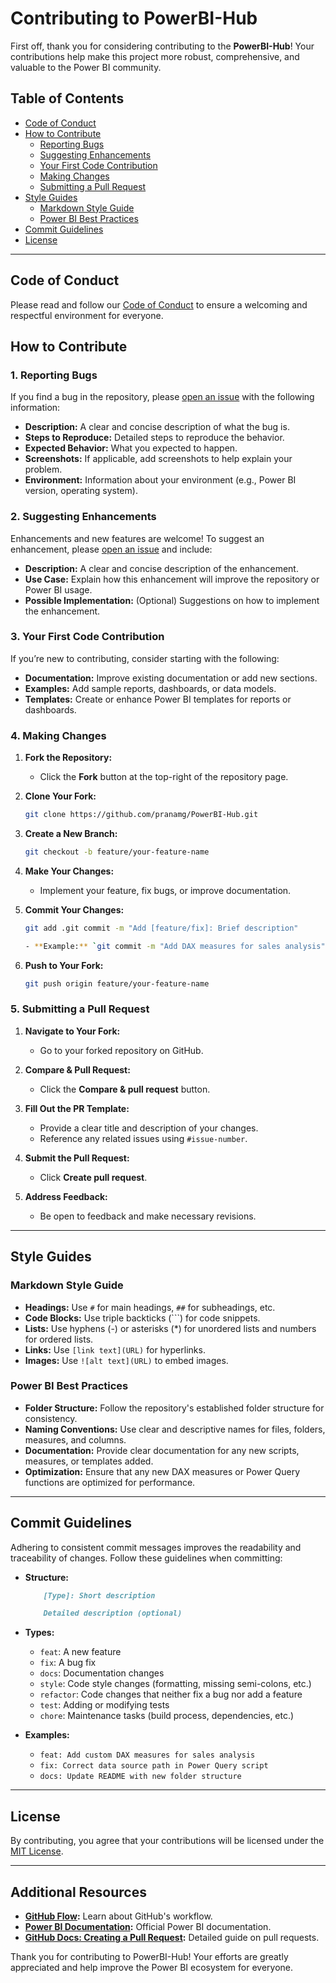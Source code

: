 # Contributing to PowerBI-Hub

First off, thank you for considering contributing to the **PowerBI-Hub**! Your contributions help make this project more robust, comprehensive, and valuable to the Power BI community.

## Table of Contents

- [Code of Conduct](#code-of-conduct)
- [How to Contribute](#how-to-contribute)
  - [Reporting Bugs](#reporting-bugs)
  - [Suggesting Enhancements](#suggesting-enhancements)
  - [Your First Code Contribution](#your-first-code-contribution)
  - [Making Changes](#making-changes)
  - [Submitting a Pull Request](#submitting-a-pull-request)
- [Style Guides](#style-guides)
  - [Markdown Style Guide](#markdown-style-guide)
  - [Power BI Best Practices](#power-bi-best-practices)
- [Commit Guidelines](#commit-guidelines)
- [License](#license)

---

## Code of Conduct

Please read and follow our [Code of Conduct](./Contributions/CodeOfConduct.md) to ensure a welcoming and respectful environment for everyone.

## How to Contribute

### 1. Reporting Bugs

If you find a bug in the repository, please [open an issue](https://github.com/pranamg/PowerBI-Hub/issues/new/choose) with the following information:

- **Description:** A clear and concise description of what the bug is.
- **Steps to Reproduce:** Detailed steps to reproduce the behavior.
- **Expected Behavior:** What you expected to happen.
- **Screenshots:** If applicable, add screenshots to help explain your problem.
- **Environment:** Information about your environment (e.g., Power BI version, operating system).

### 2. Suggesting Enhancements

Enhancements and new features are welcome! To suggest an enhancement, please [open an issue](https://github.com/pranamg/PowerBI-Hub/issues/new/choose) and include:

- **Description:** A clear and concise description of the enhancement.
- **Use Case:** Explain how this enhancement will improve the repository or Power BI usage.
- **Possible Implementation:** (Optional) Suggestions on how to implement the enhancement.

### 3. Your First Code Contribution

If you’re new to contributing, consider starting with the following:

- **Documentation:** Improve existing documentation or add new sections.
- **Examples:** Add sample reports, dashboards, or data models.
- **Templates:** Create or enhance Power BI templates for reports or dashboards.

### 4. Making Changes

1. **Fork the Repository:**
   - Click the **Fork** button at the top-right of the repository page.

2. **Clone Your Fork:**
   ```bash
   git clone https://github.com/pranamg/PowerBI-Hub.git

3. **Create a New Branch:**
    ```bash
    git checkout -b feature/your-feature-name

4. **Make Your Changes:**
    - Implement your feature, fix bugs, or improve documentation.

5. **Commit Your Changes:**
    ```bash    
    git add .git commit -m "Add [feature/fix]: Brief description"

    - **Example:** `git commit -m "Add DAX measures for sales analysis"`

6. **Push to Your Fork:**

    ```bash
    git push origin feature/your-feature-name

### 5. Submitting a Pull Request

1. **Navigate to Your Fork:**

    - Go to your forked repository on GitHub.
2. **Compare & Pull Request:**

    - Click the **Compare & pull request** button.
3. **Fill Out the PR Template:**

    - Provide a clear title and description of your changes.
    - Reference any related issues using `#issue-number`.
4. **Submit the Pull Request:**

    - Click **Create pull request**.
5. **Address Feedback:**

    - Be open to feedback and make necessary revisions.

* * *

## Style Guides

### Markdown Style Guide

- **Headings:** Use `#` for main headings, `##` for subheadings, etc.
- **Code Blocks:** Use triple backticks (```) for code snippets.
- **Lists:** Use hyphens (-) or asterisks (\*) for unordered lists and numbers for ordered lists.
- **Links:** Use `[link text](URL)` for hyperlinks.
- **Images:** Use `![alt text](URL)` to embed images.

### Power BI Best Practices

- **Folder Structure:** Follow the repository's established folder structure for consistency.
- **Naming Conventions:** Use clear and descriptive names for files, folders, measures, and columns.
- **Documentation:** Provide clear documentation for any new scripts, measures, or templates added.
- **Optimization:** Ensure that any new DAX measures or Power Query functions are optimized for performance.

* * *

## Commit Guidelines

Adhering to consistent commit messages improves the readability and traceability of changes. Follow these guidelines when committing:

- **Structure:**

    ```markdown
        [Type]: Short description

        Detailed description (optional)

- **Types:**

    - `feat`: A new feature
    - `fix`: A bug fix
    - `docs`: Documentation changes
    - `style`: Code style changes (formatting, missing semi-colons, etc.)
    - `refactor`: Code changes that neither fix a bug nor add a feature
    - `test`: Adding or modifying tests
    - `chore`: Maintenance tasks (build process, dependencies, etc.)
- **Examples:**

    - `feat: Add custom DAX measures for sales analysis`
    - `fix: Correct data source path in Power Query script`
    - `docs: Update README with new folder structure`

* * *

## License

By contributing, you agree that your contributions will be licensed under the [MIT License](https://github.com/pranamg/powerbi-hub/blob/main/LICENSE).

* * *

## Additional Resources

- **[GitHub Flow](https://guides.github.com/introduction/flow/):** Learn about GitHub's workflow.
- **[Power BI Documentation](https://docs.microsoft.com/power-bi/):** Official Power BI documentation.
- **[GitHub Docs: Creating a Pull Request](https://docs.github.com/pull-requests):** Detailed guide on pull requests.

Thank you for contributing to PowerBI-Hub! Your efforts are greatly appreciated and help improve the Power BI ecosystem for everyone.